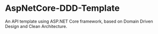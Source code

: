 # AspNetCore-DDD-Template
An API template using ASP.NET Core framework, based on Domain Driven Design and Clean Architecture.
